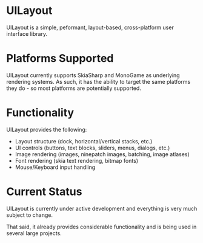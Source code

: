 # UILayout

UILayout is a simple, peformant, layout-based, cross-platform user interface library.

# Platforms Supported

UILayout currently supports SkiaSharp and MonoGame as underlying rendering systems. As such, it has the ability to target the same platforms they do - so most platforms are potentially supported.

# Functionality

UILayout provides the following:

- Layout structure (dock, horizontal/vertical stacks, etc.)
- UI controls (buttons, text blocks, sliders, menus, dialogs, etc.) 
- Image rendering (images, ninepatch images, batching, image atlases)
- Font rendering (skia text rendering, bitmap fonts)
- Mouse/Keyboard input handling
  
# Current Status

UILayout is currently under active development and everything is very much subject to change.

That said, it already provides considerable functionality and is being used in several large projects.
